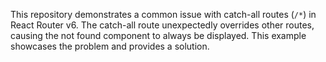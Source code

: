 This repository demonstrates a common issue with catch-all routes (`/*`) in React Router v6.  The catch-all route unexpectedly overrides other routes, causing the not found component to always be displayed. This example showcases the problem and provides a solution.